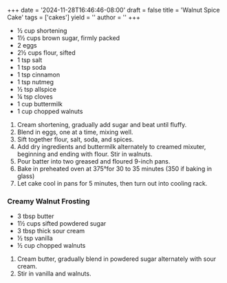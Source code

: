 +++
date = '2024-11-28T16:46:46-08:00'
draft = false
title = 'Walnut Spice Cake'
tags = ['cakes']
yield = ''
author = ''
+++

* ½ cup shortening
* 1½ cups brown sugar, firmly packed
* 2 eggs
* 2½ cups flour, sifted
* 1 tsp salt
* 1 tsp soda
* 1 tsp cinnamon
* 1 tsp nutmeg
* ½ tsp allspice
* ¼ tsp cloves
* 1 cup buttermilk
* 1 cup chopped walnuts

1. Cream shortening, gradually add sugar and beat until fluffy.
2. Blend in eggs, one at a time, mixing well.
3. Sift together flour, salt, soda, and spices.
4. Add dry ingredients and buttermilk alternately to creamed mixuter, beginning and ending with flour. Stir in walnuts.
5. Pour batter into two greased and floured 9-inch pans.
6. Bake in preheated oven at 375°for 30 to 35 minutes (350 if baking in glass)
7. Let cake cool in pans for 5 minutes, then turn out into cooling rack. 

### Creamy Walnut Frosting
* 3 tbsp butter
* 1½ cups sifted powdered sugar
* 3 tbsp thick sour cream
* ½ tsp vanilla
* ½ cup chopped walnuts

1. Cream butter, gradually blend in powdered sugar alternately with sour cream.
2. Stir in vanilla and walnuts.
